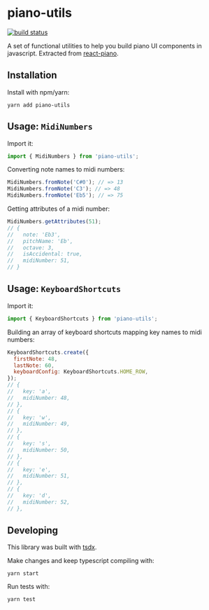 # piano-utils

[![build status](https://travis-ci.com/kevinsqi/piano-utils.svg?branch=master)](https://travis-ci.com/kevinsqi/piano-utils/)

A set of functional utilities to help you build piano UI components in javascript. Extracted from [react-piano](https://github.com/kevinsqi/react-piano).

## Installation

Install with npm/yarn:

```
yarn add piano-utils
```

## Usage: `MidiNumbers`

Import it:

```js
import { MidiNumbers } from 'piano-utils';
```

Converting note names to midi numbers:

```js
MidiNumbers.fromNote('C#0'); // => 13
MidiNumbers.fromNote('C3'); // => 48
MidiNumbers.fromNote('Eb5'); // => 75
```

Getting attributes of a midi number:

```js
MidiNumbers.getAttributes(51);
// {
//   note: 'Eb3',
//   pitchName: 'Eb',
//   octave: 3,
//   isAccidental: true,
//   midiNumber: 51,
// }
```

## Usage: `KeyboardShortcuts`

Import it:

```js
import { KeyboardShortcuts } from 'piano-utils';
```

Building an array of keyboard shortcuts mapping key names to midi numbers:

```js
KeyboardShortcuts.create({
  firstNote: 48,
  lastNote: 60,
  keyboardConfig: KeyboardShortcuts.HOME_ROW,
});
// {
//   key: 'a',
//   midiNumber: 48,
// },
// {
//   key: 'w',
//   midiNumber: 49,
// },
// {
//   key: 's',
//   midiNumber: 50,
// },
// {
//   key: 'e',
//   midiNumber: 51,
// },
// {
//   key: 'd',
//   midiNumber: 52,
// },
```

## Developing

This library was built with [tsdx](https://github.com/palmerhq/tsdx).

Make changes and keep typescript compiling with:

```
yarn start
```

Run tests with:

```
yarn test
```
